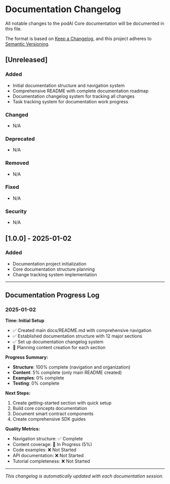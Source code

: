 # Documentation Changelog

All notable changes to the podAI Core documentation will be documented in this file.

The format is based on [Keep a Changelog](https://keepachangelog.com/en/1.0.0/),
and this project adheres to [Semantic Versioning](https://semver.org/spec/v2.0.0.html).

## [Unreleased]

### Added
- Initial documentation structure and navigation system
- Comprehensive README with complete documentation roadmap
- Documentation changelog system for tracking all changes
- Task tracking system for documentation work progress

### Changed
- N/A

### Deprecated
- N/A

### Removed
- N/A

### Fixed
- N/A

### Security
- N/A

## [1.0.0] - 2025-01-02

### Added
- Documentation project initialization
- Core documentation structure planning
- Change tracking system implementation

---

## Documentation Progress Log

### 2025-01-02

**Time: Initial Setup**
- ✅ Created main docs/README.md with comprehensive navigation
- ✅ Established documentation structure with 12 major sections
- ✅ Set up documentation changelog system
- 🔄 Planning content creation for each section

**Progress Summary:**
- **Structure**: 100% complete (navigation and organization)
- **Content**: 5% complete (only main README created)
- **Examples**: 0% complete
- **Testing**: 0% complete

**Next Steps:**
1. Create getting-started section with quick setup
2. Build core concepts documentation
3. Document smart contract components
4. Create comprehensive SDK guides

**Quality Metrics:**
- Navigation structure: ✅ Complete
- Content coverage: 🔄 In Progress (5%)
- Code examples: ❌ Not Started
- API documentation: ❌ Not Started
- Tutorial completeness: ❌ Not Started

---

*This changelog is automatically updated with each documentation session.* 